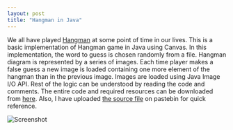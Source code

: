 ```yaml
---
layout: post
title: "Hangman in Java"
---
```


We all have played  [Hangman](http://en.wikipedia.org/wiki/Hangman_(game)) at some point of time in our lives. This is a basic implementation of Hangman game in Java using Canvas. In this implementation, the word to guess is chosen randomly from a file. Hangman diagram is represented by a series of images. Each time player makes a false guess a new image is loaded containing one more element of the hangman than in the previous image. Images are loaded using Java Image I/O API. Rest of the logic can be understood by reading the code and comments. The entire code and required resources can be downloaded from [here](https://sites.google.com/site/nitishspblog/test/Hangman.zip). Also, I have uploaded [the source file](http://pastebin.com/WkUx4fLQ) on pastebin for quick reference.

![Screenshot](http://4.bp.blogspot.com/-nA5tJlrPXFs/T10BHFmC0FI/AAAAAAAAAWI/AE0dsPudyFQ/s400/HangmanJava.jpg)